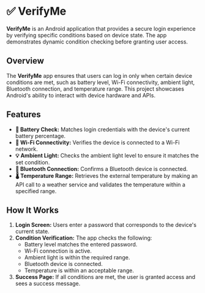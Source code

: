 # ✅ VerifyMe

**VerifyMe** is an Android application that provides a secure login experience by verifying specific conditions based on device state. The app demonstrates dynamic condition checking before granting user access.

## Overview

The **VerifyMe** app ensures that users can log in only when certain device conditions are met, such as battery level, Wi-Fi connectivity, ambient light, Bluetooth connection, and temperature range. This project showcases Android's ability to interact with device hardware and APIs.

## Features

- **🔋 Battery Check:** Matches login credentials with the device's current battery percentage.
- **📶 Wi-Fi Connectivity:** Verifies the device is connected to a Wi-Fi network.
- **💡 Ambient Light:** Checks the ambient light level to ensure it matches the set condition.
- **📡 Bluetooth Connection:** Confirms a Bluetooth device is connected.
- **🌡️ Temperature Range:** Retrieves the external temperature by making an API call to a weather service and validates the temperature within a specified range.

## How It Works

1. **Login Screen:** Users enter a password that corresponds to the device's current state.
2. **Condition Verification:** The app checks the following:
    - Battery level matches the entered password.
    - Wi-Fi connection is active.
    - Ambient light is within the required range.
    - Bluetooth device is connected.
    - Temperature is within an acceptable range.
3. **Success Page:** If all conditions are met, the user is granted access and sees a success message.
